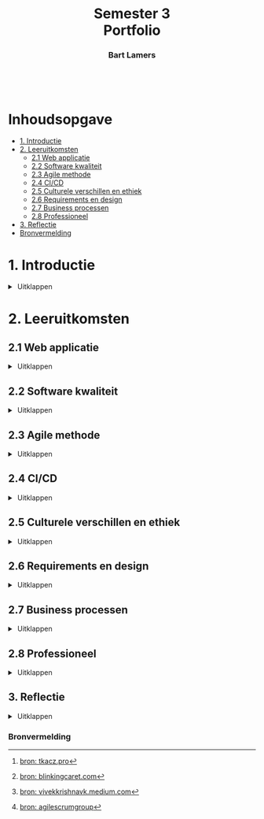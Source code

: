 <h1 align="center">
  Semester 3
  <br/>
  Portfolio
</h1>
<h3 align="center">
  Bart Lamers
</h3>
<br/>

<p align="center"><img alt="" src="https://c.tenor.com/_DOBjnGspYAAAAAC/code-coding.gif"/></p>

# Inhoudsopgave
* [1. Introductie](#1-introductie)
* [2. Leeruitkomsten](#2-leeruitkomsten)
  * [2.1 Web applicatie](#21-web-applicatie)
  * [2.2 Software kwaliteit](#22-software-kwaliteit)
  * [2.3 Agile methode](#23-agile-methode)
  * [2.4 CI/CD](#24-cicd)
  * [2.5 Culturele verschillen en ethiek](#25-culturele-verschillen-en-ethiek)
  * [2.6 Requirements en design](#26-requirements-en-design)
  * [2.7 Business processen](#27-business-processen)
  * [2.8 Professioneel](#28-professioneel)
* [3. Reflectie](#3-reflectie)
* [Bronvermelding](#bronvermelding)

# 1. Introductie
<details>
<summary>&nbsp;Uitklappen</summary>

In dit document beschijf ik de leeruitkomsten van semester 3 en hoe ik deze heb aangetoond.<br/>
Ook kijk ik middels een reflectie terug op dit semester wat ik heb geleerd en wat ik daarvan meeneem naar semster 4.

</details>

# 2. Leeruitkomsten
## 2.1 Web applicatie
<details>
<summary>&nbsp;Uitklappen</summary>

```
Je ontwerpt en bouwt gebruiksvriendelijke, full-stack webapplicaties.

Gebruiksvriendelijk: Je past basistechnieken voor het testen en ontwikkelen van gebruikerservaringen toe.

Full-stack: Je ontwerpt en bouwt een full-stack applicatie met behulp van algemeen aanvaarde front-end (Javascript-gebaseerd framework) en back-endtechnieken (bijv. Object Relational Mapping), waarbij je relevante communicatieprotocollen kiest en implementeert en problemen met asynchrone communicatie aanpakt.
```

### Hoe heb ik deze leeruitkomst aangetoond:
<details>
<summary><b>&nbsp;Individueel project (Chefresh)</b></summary>

#### 2.1.1 Project beschrijving
Chefresh is een app die is ontwikkeld in C# met gebruik van een minimale API-backend en een ReactJS-frontend.

Doel van de app: <br/>
Chefresh: de revolutionaire inventarisatie-app waarmee u uw producten in huis kunt bijhouden op houdbaarheidsdatum!
Zo kom je nooit meer voor verrassingen in de koelkast te staan en bereid je de lekkerste gerechten met etenswaren die het snelst genuttigd moeten worden.
Wel zo fijn voor onze planeet 🌍

#### 2.1.4 Minimal-API of REST-API?
Chefresh versie 1 is een MVC-applicatie met 3-lagen structuur.
Dit was nodig om de leeruitkomsten uit semester 2 aan te tonen.
Nu wil ik de Chefresh app verder optimaliseren en ga ik een API maken die met een losse front-end communiceerd.
Hiervoor heb ik onderzoek gedaan naar een minimal API (zonder controllers) of een standaard API (met controllers) zie 2.1.6

#### 2.1.5 Front-end
De front-end van Chefresh is gemaakt in ReactJS i.c.m. bootstrap voor react.
Ik had nog nooit eerder gewerkt met ReactJS dus het was een hele uitdaging om de web-app op de juiste manier te laten functioneren.
In de frond-end maak ik gebruik van Axios voor het versturen van calls naar de back-end.

In het begin liep ik tegen het probleem van cross-origin aan en dat mijn front-end daardoor niet kon communiceren met de back-end.
Na wat aanpassingen in de back-end was dit probleem ook verholpen.

#### 2.1.6 Back-end
Ik heb dit semester opnieuw gekozen voor een backend in C# (.Net6).
In het 2e semester heb ik ook al met C# (.Net6) gewerkt met een MVC-versie van Chefresh.
Omdat ik me meer wilde verdiepen in C# heb ik niet gekozen voor een standaard REST-API met controllers aangezien dit te makkelijk zou zijn met het ombouwen van de MVC-applicatie naar een API.
Daarom heb ik gekozen voor een minimal-API, een API zonder controllers waarbij de endpoints worden aangemaakt in de program.cs.

Omdat Chefresh voornamelijk bestaat uit CRUD-acties heeft een minimal-API als voordeel dat het compacter is dan een standaard-API.
Het was wel even zoeken hoe een minimal-API werkt omdat de documentatie en implementatie er van nog niet zo breed bekend is als de standaard versie van een API.

Gaandeweg ben ik er achter gekomen dat naast de voordelen die een minimal-API met zich mee brengt er ook nadelen zijn.
Zo is het niet mogelijk om een cookie aan te maken in een endpoint, maar uitsluitend in de middleware.
Hierdoor heb ik de JWT-token niet als httpOnly-cookie kunnen meesturen en moest ik de token opslaan in de localstorage van de browser.
Meer hierover heb ik beschreven in mijn onderzoek naar veiligheid.

#### 2.1.7 Beveiliging
Best practices for storing a JWT in my project:<br/>
Voor mijn project maak ik gebruik van JWT-tokens voor authenticatie.
Deze tokens moeten ergens worden opgeslagen, dit kan echter op verschillende manieren.
Dit ben ik verder gaan uitzoeken door er onderzoek naar te doen.
Iedere manier heeft namelijk zijn voor- en zijn nadelen en deze ga ik behandelen.

#### 2.1.8 Welke manieren zijn er om JWT-tokens te bewaren?
**LocalStorage:**
Het opslaan van de JWT-token in localStorage heeft als voordeel dat het makkelijk toegankelijk is via JavaScript en dus daardoor gemakkelijker te beheren en op te vragen.
Daarnaast is het persistente opslag, dit houdt in dat zelfs wanneer een browser wordt afgesloten of wanneer een nieuwe tab of verversing van de pagina plaats vindt de gebruiker nog steeds geauthentiseerd is.
Dit kan voor sommige applicaties een uitkomst bieden, zeker als deze uit meerdere pagina’s bestaat zoals Chefresh.

De gemakkelijke toegankelijkheid is ook meteen de grootste valkuil van localStorage,
aangezien iedereen met kennis van JavaScript de tokens zou kunnen onderscheppen.
Dit zorgt voor een veiligheidsrisico XSS-attack.

**SessionStorage:**
Het opslaan van de JWT-token in sessionStorage heeft hetzelfde voordeel als localStorage dat het makkelijk toegankelijk is via JavaScript en dus daardoor gemakkelijker te beheren en op te vragen.
Anders dan localStorage is sessionStorage niet persistente opslag, dit houdt in dat wanneer een browser wordt afgesloten of wanneer een nieuwe tab of verversing van de pagina plaats vindt de gebruiker niet meer geauthentiseerd is.
Dit kan voor sommige applicaties een uitkomst bieden (denk aan een one-page-applicatie), maar voor mijn applicatie is dat juist niet handig.

Net als bij localStorage is de gemakkelijke toegankelijkheid ook meteen de grootste valkuil van sessionStorage,
aangezien iedereen met kennis van JavaScript de tokens zou kunnen onderscheppen.
Dit zorgt voor een veiligheidsrisico XSS-attack.

**Cookies:**
Het opslaan van een JWT-token in de cookies kan op meerdere manieren en heeft als voordeel dat ze volledig te configureren zijn.
Ook cookies zijn persistente opslag, dus net als bij localStorage blijven gebruikers geauthentiseerd.
Indien een cookie juist is geconfigureerd is het ook de veiligste oplossing en ben je tegen XSS-attacks beschermt.
Het nadeel van een “veilige” cookie is dat je deze instelt op HTTPonly, wat inhoudt dat de cookie niet meer bereikbaar is via JavaScript en enkel in de header wordt meegestuurd.
Hierdoor kun je de token dus ook niet meer gebruiken in de front-end laag om data uit te halen.
Maar ook cookies bevatten kwetsbaarheden zoals CSRF-attacks. Het is dus de vraag wat het best werkt voor je applicatie.

#### 2.1.9 Conclusie
Het bewaren van een JWT-token in een httpOnly cookie is het veiligst. Ik heb daarom ook gekeken of ik dit kan toepassen in mijn persoonlijk project.
Echter, omdat ik werk met een minimal-API kan ik alleen cookies aanmaken in de "middleware" en niet in mijn endpoints.
Het probleem is dus dat er dan al een JWT-token moet worden aangemaakt voordat een gebruiker zich kan authentiseren,
hierdoor ben ik genoodzaakt ben gebruik te maken van localstorage, omdat mijn applicatie wel persistente opslag van de token vereist. [^1], [^2], [^3].

</details>
<br/>
<details>
<summary><b>&nbsp;Groepsproject (Ordinner)</b></summary>

#### 2.1.10 Project beschrijving
Ordinner is een applicatie voor gebruik in de horeca.
De app is voorzien van meerdere frond-ends en één back-end.
Zo is er een front-end voor de restaurantgasten die via de web-app een bestelling kunnen plaatsen die vervolgens - via de API - word doorgestuurd naar de front-end voor keuken en bar.
Het was een hele uitdaging om alle requirements te verwezenlijken, maar met goed teamwork is het wel gelukt.
De stakeholders zijn bij alle opleveringen erg enthousiast geweest over het opgeleverde werk, en zijn in het hele process ook nauw betrokken geweest.

#### 2.1.11 Front-end
De front-end van Ordinner is geschreven in ReactJS, ik heb me samen met Britt voornamelijk ingespannen voor het front-end gedeelte van de app.
De front-end is regelmatig aangepast op basis van nieuwe feedback van de stakeholders.
Omdat we werken in het groepsproject met agile is het project eigenlijk nooit "af", maar is er altijd ruimte voor verbetering.
Ik heb de samenwerking met Britt als erg prettig ervaren en we mogen bij zijn met het behaalde resultaat.

#### 2.1.12 Back-end
De back-end van Ordinner is geschreven in JAVA spring-boot en er is gebruik gemaakt van hybernate voor het genereren van de database.
Omdat ik voornamelijk bezig ben geweest met de front-end is er niet een specifiek item uit de back-end wat ik heb gemaakt.
Wel is er veel overleg geweest tussen Maarten en Janine (team back-end) om nieuwe endpoints te maken die vervolgens gebruikt zouden worden in de front-end.

</details>


[⬆️ Terug naar inhoudsopgave](#inhoudsopgave)

</details>

## 2.2 Software kwaliteit
<details>
<summary>&nbsp;Uitklappen</summary>

```
Je maakt gebruik van software tooling en methodiek die de kwaliteit van de software continu monitort en verbetert tijdens de software ontwikkeling.

Tooling en methodiek: Uitvoeren, monitoren en rapporteren van unit integratie-, regressie- en systeemtesten, met aandacht voor security- en performance aspecten, alsmede het toepassen van statische code analyse en code reviews.
```

### Hoe heb ik deze leeruitkomst aangetoond:
<details>
<summary><b>&nbsp;Individueel project (Chefresh)</b></summary>

Om de software kwaliteit van mijn app te controleren heb ik gebruik gemaakt van SonarQube.
Ik heb hiervoor SonarQube geinstalleerd op mijn eigen server.<br/>
Via github-actions wordt er bij iedere push op de main branch middelds een yaml file een build van het project uitgevoerd en als deze geslaagd is wordt de code doorgestuurd naar het SonarQube dashboard.

Na de eerste keer dat SonarQube de code heeft gescand had de back-end de volgende issues:
* 28 bugs
* 71 code smells
* 0 vulnerabilities
* 0 security hotspot(s)

![img.png](images/IPBackEnd-Sonar-1-12-19-53.png)

</details>
<br/>
<details>
<summary><b>&nbsp;Groepsproject (Ordinner)</b></summary>

Om de software kwaliteit van het groepsproject te controleren heb ik gebruik gemaakt van SonarQube.
Ik heb hiervoor de sonarqube installatie gebruikt van mijn eigen server.<br/>
Via github-actions wordt er bij iedere push en/of pull-request op de master branch middelds een yaml file een build van het project uitgevoerd en als deze geslaagd is wordt de code doorgestuurd naar het SonarQube dashboard.

Na de eerste keer dat SonarQube de code heeft gescand had de back-end de volgende issues:
  * 3 bugs
  * 43 code smells
  * 8 vulnerabilities
  * 1 security hotspot(s)

![img.png](images/GPBackEnd-Sonar-7-12-10-35.png)

Ik heb daarna samen met Janine diverse oplossingen doorgevoerd, daarna had de code de volgende issues:
  * 0 bugs
  * 46 code smells
  * 8 vulnerabilities
  * 0 security hotspot(s)

![img.png](images/GPBackEnd-Sonar-7-12-11-56.png)

Op moment van schrijven (7 december 2022) scooren Reliability, Security Review en Maintainability een 'A' en Security een 'E'

![img.png](images/GPBackEnd-Sonar-7-12-2022.png)

</details>


[⬆️ Terug naar inhoudsopgave](#inhoudsopgave)

</details>

## 2.3 Agile methode
<details>
<summary>&nbsp;Uitklappen</summary>

```
Je kiest en implementeert de meest geschikte agile software ontwikkelmethode voor uw softwareproject.

Kiezen: Je bent op de hoogte van de meest populaire agile methoden en hun onderliggende agile principes.
Je keuze voor een methode is gemotiveerd en gebaseerd op goed gedefinieerde selectiecriteria en contextanalyses.
```

### Hoe heb ik deze leeruitkomst aangetoond:

#### Welke vormen van agile zijn er?
#### vervolgvragen

<details>
<summary><b>&nbsp;Individueel project (Chefresh)</b></summary>


</details>
<br/>
<details>
<summary><b>&nbsp;Groepsproject (Ordinner)</b></summary>


</details>


[⬆️ Terug naar inhoudsopgave](#inhoudsopgave)

</details>

## 2.4 CI/CD
<details>
<summary>&nbsp;Uitklappen</summary>

```
Je ontwerpt en implementeert een (semi)automatisch software release proces dat aansluit bij de noden van de projectcontext.

Ontwerp en implementeer: Je ontwerpt een releaseproces en implementeert een oplossing voor continue integratie en implementatie (met behulp van bijvoorbeeld Gitlab CI en Docker).
```

### Hoe heb ik deze leeruitkomst aangetoond:
<details>
<summary><b>&nbsp;Individueel project (Chefresh)</b></summary>


</details>
<br/>
<details>
<summary><b>&nbsp;Groepsproject (Ordinner)</b></summary>


</details>

[⬆️ Terug naar inhoudsopgave](#inhoudsopgave)

</details>

## 2.5 Culturele verschillen en ethiek
<details>
<summary>&nbsp;Uitklappen</summary>

```
Je herkent en houdt rekening met culturele verschillen tussen projectstakeholders en ethische aspecten bij softwareontwikkeling.

Herkennen: Erkenning is gebaseerd op theoretisch onderbouwde bewustwording van culturele verschillen en ethische aspecten in software engineering.
Houd rekening met: Pas je communicatie-, werk- en gedragsstijlen aan om projectbetrokkenen uit verschillende culturen te weerspiegelen; Spreek een van de standaard Ethische Richtlijnen voor Programmeren (bijv. ACM Code of Ethics and Professional Conduct) in je werk aan.
```

### Hoe heb ik deze leeruitkomst aangetoond:

#### 2.5.1 Wat zijn culturele verschillen?

#### 2.5.2 Welke invloed heeft dit in het werkveld?

#### 2.5.3 Ethiek en ICT

<details>
<summary><b>&nbsp;Individueel project (Chefresh)</b></summary>


</details>
<br/>
<details>
<summary><b>&nbsp;Groepsproject (Ordinner)</b></summary>


</details>

[⬆️ Terug naar inhoudsopgave](#inhoudsopgave)

</details>

## 2.6 Requirements en design
<details>
<summary>&nbsp;Uitklappen</summary>

```
Je analyseert (niet-functionele) requirements, werkt (architecturale) ontwerpen uit en valideert deze met behulp van meerdere soorten testtechnieken.

Meerdere soorten testtechnieken: Je past gebruikersacceptatietesten en feedback van belanghebbenden toe om de kwaliteit van de vereisten te valideren.
Je evalueert de kwaliteit van het ontwerp (bijvoorbeeld door testen of prototyping) rekening houdend met de geformuleerde kwaliteitseigenschappen zoals veiligheid en prestatie.
```

### Hoe heb ik deze leeruitkomst aangetoond:
<details>
<summary><b>&nbsp;Individueel project (Chefresh)</b></summary>

#### 2.6.1 User stories
De user stories heb ik beschreven bij de [issues](https://github.com/LamersBart/S3-Portfolio/issues).
</br>
Ik heb voor de user stories het volgende format gebruikt. [^4]
* Als: (klant)
* Wil ik: (beschrijving van datgene dat ontwikkeld moet worden)
* Zodat ik: (beschrijving van de reden waarom dat ontwikkeld moet worden)

#### 2.6.2 Requirements
* Front-end language: ReactJS
* Back-end language: .NET 6
* Backend bestaat uit een Minimal API zodat de app ook door derden kan worden geïmplementeerd
* Database voor het bijhouden van producten en voorraad

</details>
<br/>
<details>
<summary><b>&nbsp;Groepsproject (Ordinner)</b></summary>

#### 2.6.3 User stories


#### 2.6.4 Design
Voor het groepsproject heb ik me voornamelijk bezig gehouden met front-end.
Ik heb hier ook designs en wireframes voor gemaakt.
Na goedkeuring en opmerkingen van de stakeholders zijn deze designs verwekt tot het eindresultaat

Wireframe <a href="https://www.sketch.com/s/8c5fc696-7497-4b51-8202-7c120f0a2fe2/prototype/a/5AC3CB5E-4325-450B-A216-F6D7D8AA4C84" target="_blank">(interactieve link)</a>:

![img.png](images/GP-wireframe.png)

</details>

[⬆️ Terug naar inhoudsopgave](#inhoudsopgave)

</details>

## 2.7 Business processen
<details>
<summary>&nbsp;Uitklappen</summary>

```
Je analyseert en beschrijft eenvoudige bedrijfsprocessen die gerelateerd zijn aan jouw project.

Gerelateerd: Bedrijfsprocessen waarbij de software die u aan het ontwikkelen bent wordt gebruikt (bedrijfsprocessen die de software moet ondersteunen door deze geheel of gedeeltelijk te automatiseren).

of

Bedrijfsprocessen die nodig zijn voor het succes van uw softwareontwikkelingsproject (bijv. productrelease, marktrelease, financiële zekerheid).
```

### Hoe heb ik deze leeruitkomst aangetoond:
<details>
<summary><b>&nbsp;Individueel project (Chefresh)</b></summary>


</details>
<br/>
<details>
<summary><b>&nbsp;Groepsproject (Ordinner)</b></summary>


</details>

[⬆️ Terug naar inhoudsopgave](#inhoudsopgave)

</details>

## 2.8 Professioneel
<details>
<summary>&nbsp;Uitklappen</summary>

```
Je handelt op een professionele manier tijdens het ontwikkelen en leren van software.

Professionele manier: Je vraagt en past actief feedback toe van stakeholders en adviseert hen over de meest optimale technische en ontwerpende (bouwkundige) oplossingen.
Je kiest en onderbouwt oplossingen voor een gegeven probleem.
```

### Hoe heb ik deze leeruitkomst aangetoond:
<details>
<summary><b>&nbsp;Individueel project (Chefresh)</b></summary>


</details>
<br/>
<details>
<summary><b>&nbsp;Groepsproject (Ordinner)</b></summary>


</details>

[⬆️ Terug naar inhoudsopgave](#inhoudsopgave)

</details>

## 3. Reflectie
<details>
<summary>&nbsp;Uitklappen</summary>

Ik heb het derde semester als zeer leerzaam ervaren. Ik heb veel plezier gehad met het groepsproject, onder andere door het fijne team maar ook de leuke opdracht.
Daarnaast heb ik veel geleerd en toegepast, denk aan ReactJS (zowel bij IP als GP) en het gebruik van een minimal-API. Ook de onderzoeken naar beveiliging hebben me veel gebracht.
Ik weet nu wat de beste manier is om een JWT-token te gebruiken en hoe ik op die manier een veilige API kan bouwen. Dit was mijn nog niet gelukt in semester 1 en 2.

[⬆️ Terug naar inhoudsopgave](#inhoudsopgave)

</details>

### Bronvermelding
[^1]: [bron: tkacz.pro](https://tkacz.pro/how-to-securely-store-jwt-tokens/)
[^2]: [bron: blinkingcaret.com](https://www.blinkingcaret.com/2018/07/18/secure-an-asp-net-core-web-api-using-cookies/)
[^3]: [bron: vivekkrishnavk.medium.com](https://vivekkrishnavk.medium.com/using-jwts-as-http-only-cookies-with-react-js-a301991fdfa6)
[^4]: [bron: agilescrumgroup](https://agilescrumgroup.nl/wat-is-een-user-story/)